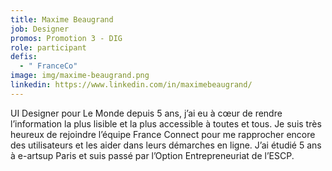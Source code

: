 ```yaml
---
title: Maxime Beaugrand
job: Designer
promos: Promotion 3 - DIG
role: participant
defis:
  - " FranceCo"
image: img/maxime-beaugrand.png
linkedin: https://www.linkedin.com/in/maximebeaugrand/
---
```

UI Designer pour Le Monde depuis 5 ans, j’ai eu à cœur de rendre l’information la plus lisible et la plus accessible à toutes et tous. Je suis très heureux de rejoindre l’équipe France Connect pour me rapprocher encore des utilisateurs et les aider dans leurs démarches en ligne. J’ai étudié 5 ans à e-artsup Paris et suis passé par l’Option Entrepreneuriat de l’ESCP.